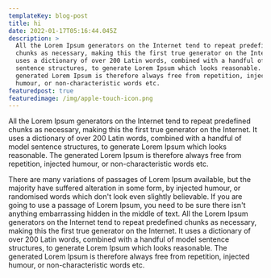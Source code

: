 ```yaml
---
templateKey: blog-post
title: hi
date: 2022-01-17T05:16:44.045Z
description: >
  All the Lorem Ipsum generators on the Internet tend to repeat predefined
  chunks as necessary, making this the first true generator on the Internet. It
  uses a dictionary of over 200 Latin words, combined with a handful of model
  sentence structures, to generate Lorem Ipsum which looks reasonable. The
  generated Lorem Ipsum is therefore always free from repetition, injected
  humour, or non-characteristic words etc.
featuredpost: true
featuredimage: /img/apple-touch-icon.png
---
```

All the Lorem Ipsum generators on the Internet tend to repeat predefined chunks as necessary, making this the first true generator on the Internet. It uses a dictionary of over 200 Latin words, combined with a handful of model sentence structures, to generate Lorem Ipsum which looks reasonable. The generated Lorem Ipsum is therefore always free from repetition, injected humour, or non-characteristic words etc.

There are many variations of passages of Lorem Ipsum available, but the majority have suffered alteration in some form, by injected humour, or randomised words which don't look even slightly believable. If you are going to use a passage of Lorem Ipsum, you need to be sure there isn't anything embarrassing hidden in the middle of text. All the Lorem Ipsum generators on the Internet tend to repeat predefined chunks as necessary, making this the first true generator on the Internet. It uses a dictionary of over 200 Latin words, combined with a handful of model sentence structures, to generate Lorem Ipsum which looks reasonable. The generated Lorem Ipsum is therefore always free from repetition, injected humour, or non-characteristic words etc.